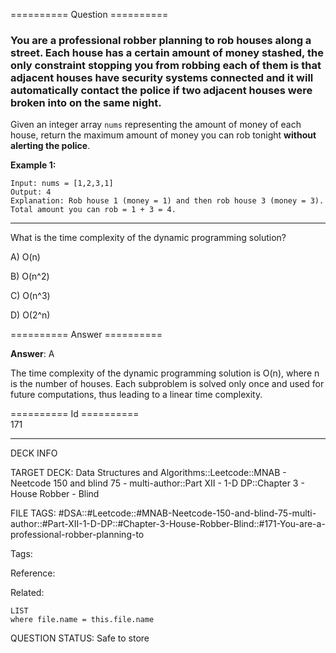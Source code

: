 ========== Question ==========  

### You are a professional robber planning to rob houses along a street. Each house has a certain amount of money stashed, the only constraint stopping you from robbing each of them is that adjacent houses have security systems connected and **it will automatically contact the police if two adjacent houses were broken into on the same night**.

Given an integer array `nums` representing the amount of money of each house, return the maximum amount of money you can rob tonight **without alerting the police**.

**Example 1:**

```
Input: nums = [1,2,3,1]
Output: 4
Explanation: Rob house 1 (money = 1) and then rob house 3 (money = 3).
Total amount you can rob = 1 + 3 = 4.
```

---

What is the time complexity of the dynamic programming solution?

A) O(n)

B) O(n^2)

C) O(n^3)

D) O(2^n)  

========== Answer ==========  

**Answer**: A

The time complexity of the dynamic programming solution is O(n), where n is the number of houses. Each subproblem is solved only once and used for future computations, thus leading to a linear time complexity.

========== Id ==========  
171

---

DECK INFO

TARGET DECK: Data Structures and Algorithms::Leetcode::MNAB - Neetcode 150 and blind 75 - multi-author::Part XII - 1-D DP::Chapter 3 - House Robber - Blind

FILE TAGS: #DSA::#Leetcode::#MNAB-Neetcode-150-and-blind-75-multi-author::#Part-XII-1-D-DP::#Chapter-3-House-Robber-Blind::#171-You-are-a-professional-robber-planning-to

Tags:

Reference:

Related:

```dataview
LIST
where file.name = this.file.name
```
QUESTION STATUS: Safe to store
